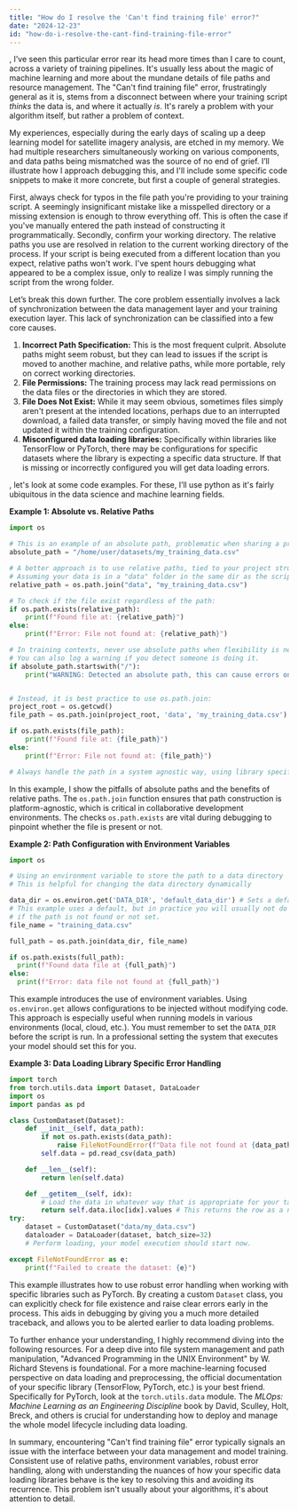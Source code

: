 ```yaml
---
title: "How do I resolve the 'Can't find training file' error?"
date: "2024-12-23"
id: "how-do-i-resolve-the-cant-find-training-file-error"
---
```


,  I’ve seen this particular error rear its head more times than I care to count, across a variety of training pipelines. It's usually less about the magic of machine learning and more about the mundane details of file paths and resource management. The "Can't find training file" error, frustratingly general as it is, stems from a disconnect between where your training script *thinks* the data is, and where it actually *is*. It's rarely a problem with your algorithm itself, but rather a problem of context.

My experiences, especially during the early days of scaling up a deep learning model for satellite imagery analysis, are etched in my memory. We had multiple researchers simultaneously working on various components, and data paths being mismatched was the source of no end of grief. I’ll illustrate how I approach debugging this, and I'll include some specific code snippets to make it more concrete, but first a couple of general strategies.

First, always check for typos in the file path you're providing to your training script. A seemingly insignificant mistake like a misspelled directory or a missing extension is enough to throw everything off. This is often the case if you've manually entered the path instead of constructing it programmatically. Secondly, confirm your working directory. The relative paths you use are resolved in relation to the current working directory of the process. If your script is being executed from a different location than you expect, relative paths won't work. I've spent hours debugging what appeared to be a complex issue, only to realize I was simply running the script from the wrong folder.

Let’s break this down further. The core problem essentially involves a lack of synchronization between the data management layer and your training execution layer. This lack of synchronization can be classified into a few core causes.

1. **Incorrect Path Specification:** This is the most frequent culprit. Absolute paths might seem robust, but they can lead to issues if the script is moved to another machine, and relative paths, while more portable, rely on correct working directories.
2. **File Permissions:** The training process may lack read permissions on the data files or the directories in which they are stored.
3. **File Does Not Exist:** While it may seem obvious, sometimes files simply aren't present at the intended locations, perhaps due to an interrupted download, a failed data transfer, or simply having moved the file and not updated it within the training configuration.
4. **Misconfigured data loading libraries:** Specifically within libraries like TensorFlow or PyTorch, there may be configurations for specific datasets where the library is expecting a specific data structure. If that is missing or incorrectly configured you will get data loading errors.

, let's look at some code examples. For these, I’ll use python as it's fairly ubiquitous in the data science and machine learning fields.

**Example 1: Absolute vs. Relative Paths**

```python
import os

# This is an example of an absolute path, problematic when sharing a project.
absolute_path = "/home/user/datasets/my_training_data.csv"

# A better approach is to use relative paths, tied to your project structure.
# Assuming your data is in a "data" folder in the same dir as the script.
relative_path = os.path.join("data", "my_training_data.csv")

# To check if the file exist regardless of the path:
if os.path.exists(relative_path):
    print(f"Found file at: {relative_path}")
else:
    print(f"Error: File not found at: {relative_path}")

# In training contexts, never use absolute paths when flexibility is needed.
# You can also log a warning if you detect someone is doing it.
if absolute_path.startswith("/"):
    print("WARNING: Detected an absolute path, this can cause errors on other machines.")


# Instead, it is best practice to use os.path.join:
project_root = os.getcwd()
file_path = os.path.join(project_root, 'data', 'my_training_data.csv')

if os.path.exists(file_path):
    print(f"Found file at: {file_path}")
else:
    print(f"Error: File not found at: {file_path}")

# Always handle the path in a system agnostic way, using library specific file paths.
```

In this example, I show the pitfalls of absolute paths and the benefits of relative paths. The `os.path.join` function ensures that path construction is platform-agnostic, which is critical in collaborative development environments. The checks `os.path.exists` are vital during debugging to pinpoint whether the file is present or not.

**Example 2: Path Configuration with Environment Variables**

```python
import os

# Using an environment variable to store the path to a data directory
# This is helpful for changing the data directory dynamically

data_dir = os.environ.get('DATA_DIR', 'default_data_dir') # Sets a default if not found.
# This example uses a default, but in practice you will usually not do this and handle errors
# if the path is not found or not set.
file_name = "training_data.csv"

full_path = os.path.join(data_dir, file_name)

if os.path.exists(full_path):
  print(f"Found data file at {full_path}")
else:
  print(f"Error: data file not found at {full_path}")
```

This example introduces the use of environment variables. Using `os.environ.get` allows configurations to be injected without modifying code. This approach is especially useful when running models in various environments (local, cloud, etc.). You must remember to set the `DATA_DIR` before the script is run. In a professional setting the system that executes your model should set this for you.

**Example 3: Data Loading Library Specific Error Handling**

```python
import torch
from torch.utils.data import Dataset, DataLoader
import os
import pandas as pd

class CustomDataset(Dataset):
    def __init__(self, data_path):
        if not os.path.exists(data_path):
            raise FileNotFoundError(f"Data file not found at {data_path}")
        self.data = pd.read_csv(data_path)

    def __len__(self):
        return len(self.data)

    def __getitem__(self, idx):
        # Load the data in whatever way that is appropriate for your task.
        return self.data.iloc[idx].values # This returns the row as a numpy array
try:
    dataset = CustomDataset("data/my_data.csv")
    dataloader = DataLoader(dataset, batch_size=32)
    # Perform loading, your model execution should start now.

except FileNotFoundError as e:
    print(f"Failed to create the dataset: {e}")

```
This example illustrates how to use robust error handling when working with specific libraries such as PyTorch. By creating a custom `Dataset` class, you can explicitly check for file existence and raise clear errors early in the process. This aids in debugging by giving you a much more detailed traceback, and allows you to be alerted earlier to data loading problems.

To further enhance your understanding, I highly recommend diving into the following resources. For a deep dive into file system management and path manipulation, "Advanced Programming in the UNIX Environment" by W. Richard Stevens is foundational. For a more machine-learning focused perspective on data loading and preprocessing, the official documentation of your specific library (TensorFlow, PyTorch, etc.) is your best friend. Specifically for PyTorch, look at the `torch.utils.data` module. The *MLOps: Machine Learning as an Engineering Discipline* book by David, Sculley, Holt, Breck, and others is crucial for understanding how to deploy and manage the whole model lifecycle including data loading.

In summary, encountering "Can't find training file" error typically signals an issue with the interface between your data management and model training. Consistent use of relative paths, environment variables, robust error handling, along with understanding the nuances of how your specific data loading libraries behave is the key to resolving this and avoiding its recurrence. This problem isn't usually about your algorithms, it's about attention to detail.
